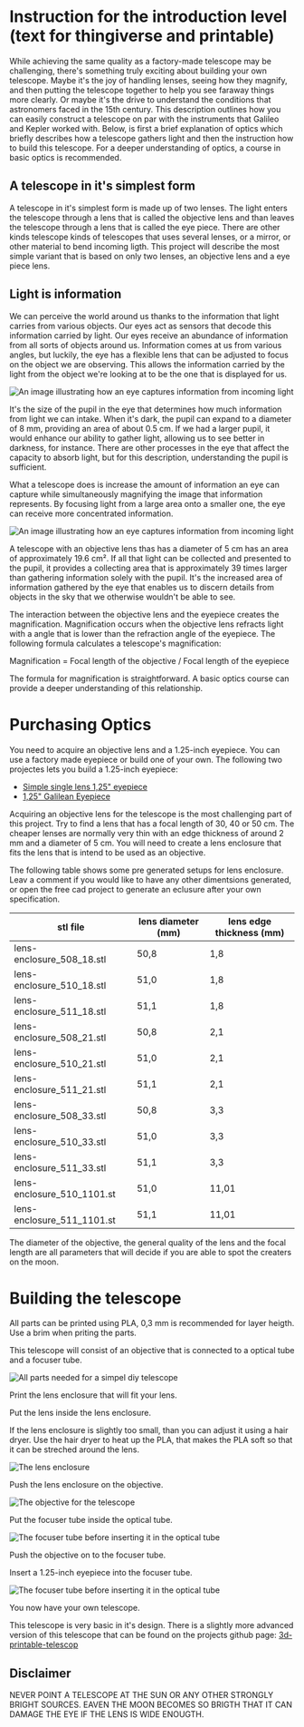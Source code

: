 # Instruction for the introduction level (text for thingiverse and printable)

While achieving the same quality as a factory-made telescope may be challenging, there's something truly exciting about building your own telescope. Maybe it's the joy of handling lenses, seeing how they magnify, and then putting the telescope together to help you see faraway things more clearly. Or maybe it's the drive to understand the conditions that astronomers faced in the 15th century. This description outlines how you can easily construct a telescope on par with the instruments that Galileo and Kepler worked with. Below, is first a brief explanation of optics which briefly describes how a telescope gathers light and then the instruction how to build this telescope. For a deeper understanding of optics, a course in basic optics is recommended.

## A telescope in it's simplest form

A telescope in it's simplest form is made up of two lenses. The light enters the telescope through a lens that is called the objective lens and than leaves the telescope through a lens that is called the eye piece. There are other kinds telescope kinds of telescopes that uses several lenses, or a mirror, or other material to bend incoming ligth. This project will describe the most simple variant that is based on only two lenses, an objective lens and a eye piece lens.

## Light is information

We can perceive the world around us thanks to the information that light carries from various objects. Our eyes act as sensors that decode this information carried by light. Our eyes receive an abundance of information from all sorts of objects around us. Information comes at us from various angles, but luckily, the eye has a flexible lens that can be adjusted to focus on the object we are observing. This allows the information carried by the light from the object we're looking at to be the one that is displayed for us.

<img alt="An image illustrating how an eye captures information from incoming light" src="images/only-eye-receiving-light.png" />

It's the size of the pupil in the eye that determines how much information from light we can intake. When it's dark, the pupil can expand to a diameter of 8 mm, providing an area of about 0.5 cm. If we had a larger pupil, it would enhance our ability to gather light, allowing us to see better in darkness, for instance. There are other processes in the eye that affect the capacity to absorb light, but for this description, understanding the pupil is sufficient.

What a telescope does is increase the amount of information an eye can capture while simultaneously magnifying the image that information represents. By focusing light from a large area onto a smaller one, the eye can receive more concentrated information.

<img alt="An image illustrating how an eye captures information from incoming light" src="images/telescope-and-eye-receiving-light.png" />

A telescope with an objective lens thas has a diameter of 5 cm has an area of approximately 19.6 cm². If all that light can be collected and presented to the pupil, it provides a collecting area that is approximately 39 times larger than gathering information solely with the pupil. It's the increased area of information gathered by the eye that enables us to discern details from objects in the sky that we otherwise wouldn't be able to see.

The interaction between the objective lens and the eyepiece creates the magnification. Magnification occurs when the objective lens refracts light with a angle that is lower than the refraction angle of the eyepiece. The following formula calculates a telescope's magnification:

Magnification = Focal length of the objective / Focal length of the eyepiece

The formula for magnification is straightforward. A basic optics course can provide a deeper understanding of this relationship.

# Purchasing Optics

You need to acquire an objective lens and a 1.25-inch eyepiece. You can use a factory made eyepiece or build one of your own. The following two projectes lets you build a 1.25-inch eyepiece:

 * [Simple single lens 1,25" eyepiece](https://www.thingiverse.com/thing:5889682)
 * [1,25" Galilean Eyepiece](https://www.thingiverse.com/thing:6019325)

Acquiring an objective lens for the telescope is the most challenging part of this project. Try to find a lens that has a focal length of 30, 40 or 50 cm. The cheaper lenses are normally very thin with an edge thickness of around 2 mm and a diameter of 5 cm. You will need to create a lens enclosure that fits the lens that is intend to be used as an objective.

The following table shows some pre generated setups for lens enclosure. Leav a comment if you would like to have any other dimentsions generated, or open the free cad project to generate an eclusure after your own specification.

| stl file                        | lens diameter (mm) | lens edge thickness (mm) |
|---------------------------------|--------------------|--------------------------|
| lens-enclosure_508_18.stl       | 50,8               | 1,8                      |
| lens-enclosure_510_18.stl       | 51,0               | 1,8                      |
| lens-enclosure_511_18.stl       | 51,1               | 1,8                      |
| lens-enclosure_508_21.stl       | 50,8               | 2,1                      |
| lens-enclosure_510_21.stl       | 51,0               | 2,1                      |
| lens-enclosure_511_21.stl       | 51,1               | 2,1                      |
| lens-enclosure_508_33.stl       | 50,8               | 3,3                      |
| lens-enclosure_510_33.stl       | 51,0               | 3,3                      |
| lens-enclosure_511_33.stl       | 51,1               | 3,3                      |
| lens-enclosure_510_1101.st      | 51,0               | 11,01                    |
| lens-enclosure_511_1101.st      | 51,1               | 11,01                    |

The diameter of the objective, the general quality of the lens and the focal length are all parameters that will decide if you are able to spot the creaters on the moon.

# Building the telescope

All parts can be printed using PLA, 0,3 mm is recommended for layer heigth. Use a brim when priting the parts.

This telescope will consist of an objective that is connected to a optical tube and a focuser tube. 

<img alt="All parts needed for a simpel diy telescope" src="images/all-parts-introduction-level-telescope.jpg" />

Print the lens enclosure that will fit your lens.

Put the lens inside the lens enclosure.

If the lens enclosure is slightly too small, than you can adjust it using a hair dryer. Use the hair dryer to heat up the PLA, that makes the PLA soft so that it can be streched around the lens.

<img alt="The lens enclosure" src="images/lens-enclosure-introduction-level-telescope.jpg" />

Push the lens enclosure on the objective.

<img alt="The objective for the telescope" src="images/the-objective-introduction-level-telescope.jpg" />

Put the focuser tube inside the optical tube.

<img alt="The focuser tube before inserting it in the optical tube" src="images/the-focuser-tube-introduction-level-telescope.jpg" />

Push the objective on to the focuser tube.

Insert a 1.25-inch eyepiece into the focuser tube.

<img alt="The focuser tube before inserting it in the optical tube" src="images/the-introduction-level-telescope.jpg" />

You now have your own telescope.

This telescope is very basic in it's design. There is a slightly more advanced version of this telescope that can be found on the projects github page: [3d-printable-telescop](https://github.com/leonardsaers/3d-printable-telescope)

## Disclaimer

NEVER POINT A TELESCOPE AT THE SUN OR ANY OTHER STRONGLY BRIGHT SOURCES. EAVEN THE MOON BECOMES SO BRIGTH THAT IT CAN DAMAGE THE EYE IF THE LENS IS WIDE ENOUGTH.
